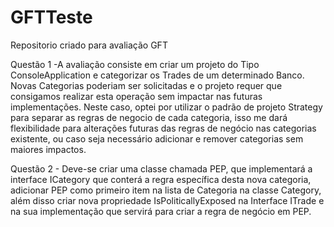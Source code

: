 # GFTTeste
Repositorio criado para avaliação GFT

Questão 1 -A avaliação consiste em criar um projeto do Tipo ConsoleApplication e categorizar os Trades de um determinado Banco.
           Novas Categorias poderiam ser solicitadas e o projeto requer que consigamos realizar esta operação sem impactar nas futuras implementações.
           Neste caso, optei por utilizar o padrão de projeto Strategy para separar as regras de negocio de cada categoria, isso me dará flexibilidade para alterações futuras das regras de negócio nas categorias existente, ou caso seja necessário adicionar e remover categorias sem maiores impactos.
    
Questão 2 - Deve-se criar uma classe chamada PEP, que implementará a interface ICategory que conterá a regra específica desta nova categoria, adicionar PEP como primeiro item na lista de Categoria na classe Category, além disso criar nova propriedade IsPoliticallyExposed na Interface ITrade e na sua implementação que servirá para criar a regra de negócio em PEP.
